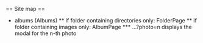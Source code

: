 == Site map ==
* albums (Albums)
** if folder containing directories only: FolderPage
** if folder containing images only: AlbumPage
*** ...?photo=n displays the modal for the n-th photo